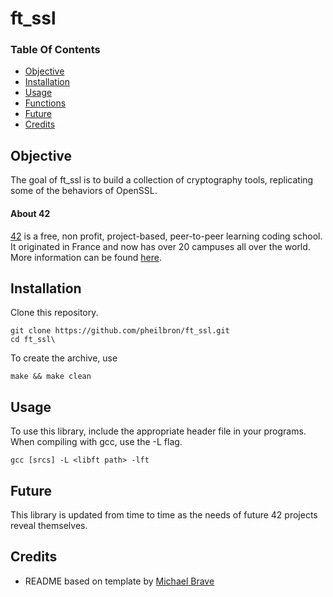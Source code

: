 # ft\_ssl

### Table Of Contents
* [Objective](#objective)
* [Installation](#installation)
* [Usage](#usage)
* [Functions](#functions)
* [Future](#future)
* [Credits](#credits)

## Objective  
The goal of ft\_ssl is to build a collection of cryptography tools, replicating some of the behaviors of OpenSSL.

#### About 42  
[42][42] is a free, non profit, project-based, peer-to-peer learning coding school. It originated in France and now has over 20 campuses all over the world. More information can be found [here][42].

## Installation 
Clone this repository.
````
git clone https://github.com/pheilbron/ft_ssl.git
cd ft_ssl\
````
To create the archive, use
````
make && make clean
````

## Usage  
To use this library, include the appropriate header file in your programs.
When compiling with gcc, use the -L flag.
````
gcc [srcs] -L <libft path> -lft
````

## Future 
This library is updated from time to time as the needs of future 42 projects reveal themselves.

## Credits  
* README based on template by [Michael Brave](https://www.github.com/michaelbrave/)

[42]: http://42.us.org "School 42"

